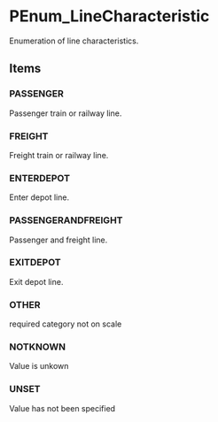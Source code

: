 # PEnum_LineCharacteristic

Enumeration of line characteristics.
<!-- end of short definition -->


## Items

### PASSENGER
Passenger train or railway line.

### FREIGHT
Freight train or railway line.

### ENTERDEPOT
Enter depot line.

### PASSENGERANDFREIGHT
Passenger and freight line.

### EXITDEPOT
Exit depot line.

### OTHER
required category not on scale

### NOTKNOWN
Value is unkown

### UNSET
Value has not been specified
